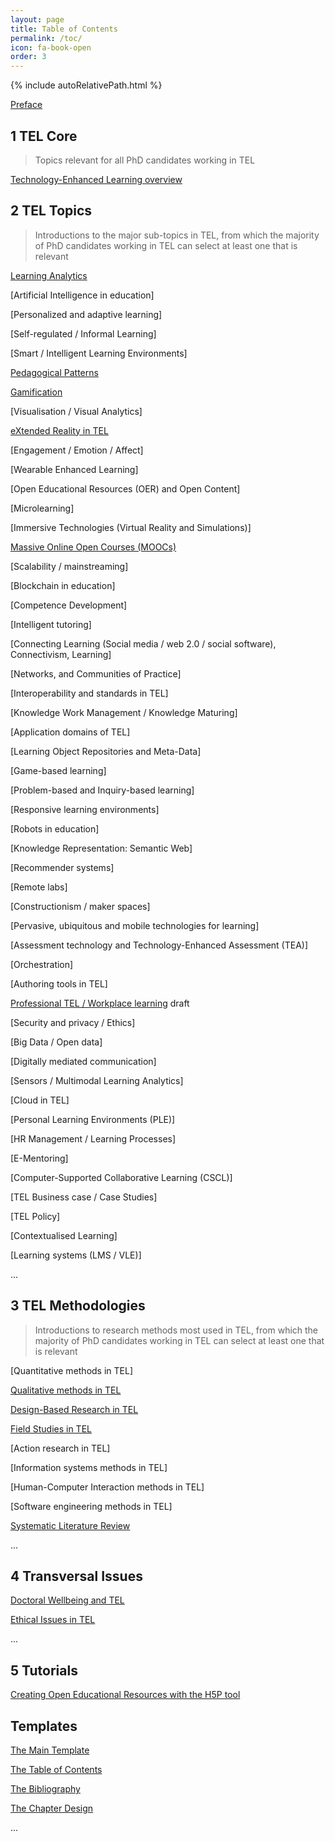 ```yaml
---
layout: page
title: Table of Contents
permalink: /toc/
icon: fa-book-open
order: 3
---
```


{% include autoRelativePath.html %}

[Preface](/detel-book/chapter/introduction/preface/)

## 1 TEL Core

>Topics relevant for all PhD candidates working in TEL

[Technology-Enhanced Learning overview](/detel-book/chapter/tel-core/tel-overview/)

## 2 TEL Topics

>Introductions to the major sub-topics in TEL, from which the majority of PhD candidates working in TEL can select at least one that is relevant

[Learning Analytics](/detel-book/chapter/topics/learning-analytics/)

[Artificial Intelligence in education]

[Personalized and adaptive learning]

[Self-regulated / Informal Learning]

[Smart / Intelligent Learning Environments]

[Pedagogical Patterns](/detel-book/chapter/topics/podagogical-patterns/)

[Gamification](/detel-book/chapter/topics/gamification/)

[Visualisation / Visual Analytics]

[eXtended Reality in TEL](/detel-book/chapter/topics/extended-reality-in-tel/)

[Engagement / Emotion / Affect]

[Wearable Enhanced Learning]

[Open Educational Resources (OER) and Open Content]

[Microlearning]

[Immersive Technologies (Virtual Reality and Simulations)]

[Massive Online Open Courses (MOOCs)](/detel-book/chapter/topics/mooc/)

[Scalability / mainstreaming]

[Blockchain in education]

[Competence Development]

[Intelligent tutoring]

[Connecting Learning (Social media / web 2.0 / social software), Connectivism, Learning]

[Networks, and Communities of Practice]

[Interoperability and standards in TEL]

[Knowledge Work Management / Knowledge Maturing]

[Application domains of TEL]

[Learning Object Repositories and Meta-Data]

[Game-based learning]

[Problem-based and Inquiry-based learning]

[Responsive learning environments]

[Robots in education]

[Knowledge Representation: Semantic Web]

[Recommender systems]

[Remote labs]

[Constructionism / maker spaces]

[Pervasive, ubiquitous and mobile technologies for learning]

[Assessment technology and Technology-Enhanced Assessment (TEA)]

[Orchestration]

[Authoring tools in TEL]

[Professional TEL / Workplace learning](/detel-book/chapter/topics/professional-tel/) draft

[Security and privacy / Ethics]

[Big Data / Open data]

[Digitally mediated communication]

[Sensors / Multimodal Learning Analytics]

[Cloud in TEL]

[Personal Learning Environments (PLE)]

[HR Management / Learning Processes]

[E-Mentoring]

[Computer-Supported Collaborative Learning (CSCL)]

[TEL Business case / Case Studies]

[TEL Policy]

[Contextualised Learning]

[Learning systems (LMS / VLE)]

...

## 3 TEL Methodologies
>Introductions to research methods most used in TEL, from which the majority of PhD candidates working in TEL can select at least one that is relevant

[Quantitative methods in TEL]

[Qualitative methods in TEL](/detel-book/chapter/methodologies/qualitative-research-in-tel/)

[Design-Based Research in TEL](/detel-book/chapter/methodologies/design-based-research/)

[Field Studies in TEL](/detel-book/chapter/methodologies/field-studies-in-tel/)

[Action research in TEL]

[Information systems methods in TEL]

[Human-Computer Interaction methods in TEL]

[Software engineering methods in TEL]

[Systematic Literature Review](/detel-book/chapter/methodologies/systematic-literature-review/)


...

## 4 Transversal Issues

[Doctoral Wellbeing and TEL](/detel-book/chapter/transversal/wellbeing/)

[Ethical Issues in TEL](/detel-book/chapter/transversal/ethics/) 

...

## 5 Tutorials

[Creating Open Educational Resources with the H5P tool](/chapter/tutorials/creating-oer-with-the-H5P-tool/)

## Templates

[The Main Template](/detel-book/chapter/templates/main-template/)

[The Table of Contents](/detel-book/chapter/templates/main-template/#tableOfContents)

[The Bibliography](/detel-book/chapter/templates/main-template/#bibliography)

[The Chapter Design](/detel-book/chapter/templates/main-template/#chapterDesign)

...
